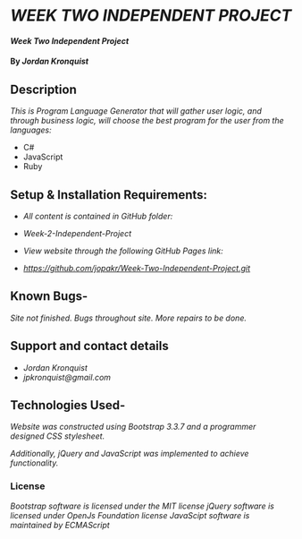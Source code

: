 # _WEEK TWO INDEPENDENT PROJECT_

#### _Week Two Independent Project_

#### By _**Jordan Kronquist**_

## Description

_This is Program Language Generator that will gather user logic, and through business logic, will choose the best program for the user from the languages:_

* C#
* JavaScript
* Ruby

## Setup & Installation Requirements:

* _All content is contained in GitHub folder:_
* _Week-2-Independent-Project_

* _View website through the following GitHub Pages link:_
* _https://github.com/jopakr/Week-Two-Independent-Project.git_


## Known Bugs-

_Site not finished. Bugs throughout site. More repairs to be done._

## Support and contact details

* _Jordan Kronquist_
* _jpkronquist@gmail.com_

## Technologies Used-

_Website was constructed using Bootstrap 3.3.7 and a programmer designed CSS stylesheet._

_Additionally, jQuery and JavaScript was implemented to achieve functionality._

### License

*Bootstrap software is licensed under the MIT license*
*jQuery software is licensed under OpenJs Foundation license*
*JavaScipt software is maintained by ECMAScript*

